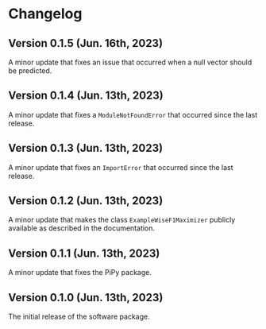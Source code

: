 # Changelog

## Version 0.1.5 (Jun. 16th, 2023)

A minor update that fixes an issue that occurred when a null vector should be predicted.

## Version 0.1.4 (Jun. 13th, 2023)

A minor update that fixes a `ModuleNotFoundError` that occurred since the last release.

## Version 0.1.3 (Jun. 13th, 2023)

A minor update that fixes an `ImportError` that occurred since the last release.

## Version 0.1.2 (Jun. 13th, 2023)

A minor update that makes the class `ExampleWiseF1Maximizer` publicly available as described in the documentation.

## Version 0.1.1 (Jun. 13th, 2023)

A minor update that fixes the PiPy package.

## Version 0.1.0 (Jun. 13th, 2023)

The initial release of the software package.
